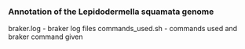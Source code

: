 ### Annotation of the Lepidodermella squamata genome

braker.log - braker log files
commands_used.sh - commands used and braker command given
